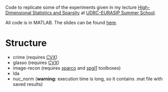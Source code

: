 Code to replicate some of the experiments given in my lecture
[High-Dimensional Statistics and Sparsity](
http://jmota.eps.hw.ac.uk/documents/Mota21-HighDimensionalStatsAndSparsity-UDRC.pdf)
at [UDRC-EURASIP Summer School](
https://udrc.eng.ed.ac.uk/udrc-eurasip-summer-school-2021 ).  

All code is in MATLAB. The slides can be found
[here](http://jmota.eps.hw.ac.uk/documents/Mota21-HighDimensionalStatsAndSparsity-UDRC.pdf).

# Structure

* crime   (requires [CVX](http://cvxr.com/cvx/))
* glasso  (requires [CVX](http://cvxr.com/cvx/))
* image-recon  (requires
  [sparco](https://github.com/MPF-Optimization-Laboratory/Sparco) and [spgl1](https://friedlander.io/spgl1/) toolboxes)
* lda
* nuc_norm  (**warning:** execution time is long, so it contains .mat file with saved results)


